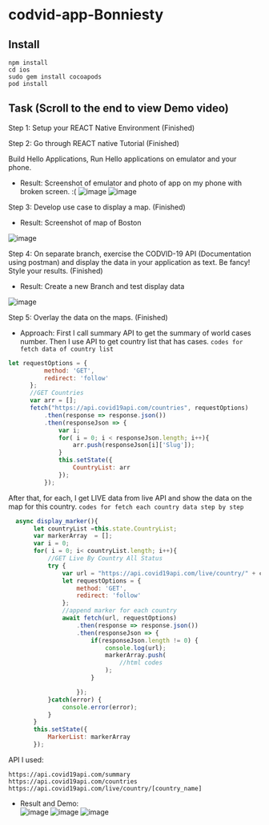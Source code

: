 # codvid-app-Bonniesty
 ## Install
 ```
 npm install
 cd ios
sudo gem install cocoapods
pod install
  ```

## Task (Scroll to the end to view Demo video)
 Step 1:  Setup your REACT Native Environment (Finished)

 Step 2:  Go through REACT native Tutorial (Finished)

Build Hello Applications, Run Hello applications on emulator and your phone.

- Result:
Screenshot of emulator and photo of app on my phone with broken screen. :(
![image](https://github.com/BUEC500C1/codvid-app-Bonniesty/blob/master/scheenshot/1.png ) ![image](https://github.com/BUEC500C1/codvid-app-Bonniesty/blob/master/scheenshot/2.png)

 Step 3:  Develop use case to display a map. (Finished) 
- Result:
Screenshot of map of Boston

![image](https://github.com/BUEC500C1/codvid-app-Bonniesty/blob/master/scheenshot/3.png)

 Step 4:  On separate branch, exercise the CODVID-19 API (Documentation using postman) and display the data in your application as text.  Be fancy!  Style your results.  (Finished) 
 - Result:
 Create a new Branch and test display data
 
 ![image](https://github.com/BUEC500C1/codvid-app-Bonniesty/blob/master/scheenshot/data1.png)
 
 Step 5:  Overlay the data on the maps.  (Finished) 
 
 - Approach:
  First I call summary API to get the summary of world cases number. Then I use API to get country list that has cases. 
 `codes for fetch data of country list`
  ```javascript
  let requestOptions = {
            method: 'GET',
            redirect: 'follow'
        };
        //GET Countries
        var arr = [];
        fetch("https://api.covid19api.com/countries", requestOptions)
            .then(response => response.json())
            .then(responseJson => {
                var i;
                for( i = 0; i < responseJson.length; i++){
                    arr.push(responseJson[i]['Slug']);
                }
                this.setState({
                    CountryList: arr
                });
            });
 ```
 
 After that, for each, I get LIVE data from live API and show the data on the map for this country.
 `codes for fetch each country data step by step`
 ```javascript
   async display_marker(){
        let countryList =this.state.CountryList;
        var markerArray  = [];
        var i = 0;
        for( i = 0; i< countryList.length; i++){
            //GET Live By Country All Status
            try {
                var url = "https://api.covid19api.com/live/country/" + countryList[i];
                let requestOptions = {
                    method: 'GET',
                    redirect: 'follow'
                };
                //append marker for each country
                await fetch(url, requestOptions)
                    .then(response => response.json())
                    .then(responseJson => {
                        if(responseJson.length != 0) {
                            console.log(url);
                            markerArray.push(
                                //html codes
                            );
                        }

                    });
            }catch(error) {
                console.error(error);
            }
        }
        this.setState({
            MarkerList: markerArray
        });
 ```

API I used:
 ```
 https://api.covid19api.com/summary
 https://api.covid19api.com/countries
 https://api.covid19api.com/live/country/[country_name]
  ```
 - Result and Demo:  
 ![image](https://github.com/BUEC500C1/codvid-app-Bonniesty/blob/master/scheenshot/map0.png)
 ![image](https://github.com/BUEC500C1/codvid-app-Bonniesty/blob/master/scheenshot/map1.png)
 ![image](https://github.com/BUEC500C1/codvid-app-Bonniesty/blob/master/scheenshot/map2.png)
